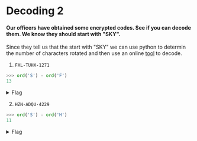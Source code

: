 # Decoding 2

#### Our officers have obtained some encrypted codes. See if you can decode them. We know they should start with "SKY".

Since they tell us that the start with "SKY" we can use python to determin the number of characters rotated and then use an online [tool](https://cryptii.com/pipes/caesar-cipher) to decode.

1. `FXL-TUHX-1271`
```python
>>> ord('S') - ord('F')
13
```


<details>
  <summary>Flag</summary>

    SKY-GHUK-1271
</details>

2. `HZN-ADQU-4229`
```python
>>> ord('S') - ord('H')
11
```


<details>
  <summary>Flag</summary>

    SKY-LOBF-4229
</details>
